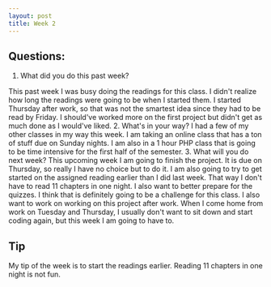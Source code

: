 ```yaml
---
layout: post
title: Week 2
---
```


## Questions:
1. What did you do this past week?

This past week I was busy doing the readings for this class. I didn't realize how long the readings were going to be when I started them. I started Thursday after work, so that was not the smartest idea since they had to be read by Friday. I should've worked more on the first project but didn't get as much done as I would've liked.
2. What's in your way?
I had a few of my other classes in my way this week. I am taking an online class that has a ton of stuff due on Sunday nights. I am also in a 1 hour PHP class that is going to be time intensive for the first half of the semester. 
3. What will you do next week?
This upcoming week I am going to finish the project. It is due on Thursday, so really I have no choice but to do it. I am also going to try to get started on the assigned reading earlier than I did last week. That way I don't have to read 11 chapters in one night. I also want to better prepare for the quizzes. I think that is definitely going to be a challenge for this class. I also want to work on working on this project after work. When I come home from work on Tuesday and Thursday, I usually don't want to sit down and start coding again, but this week I am going to have to. 

## Tip
My tip of the week is to start the readings earlier. Reading 11 chapters in one night is not fun. 
